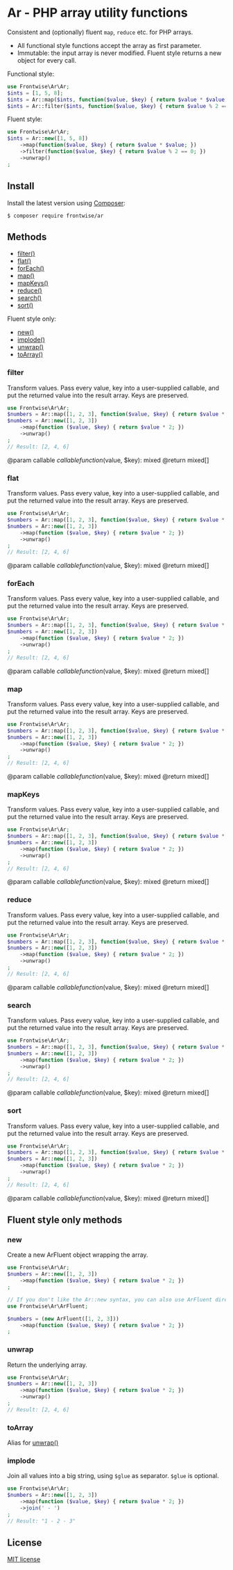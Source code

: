 


<!-- !!!!!!!! Never modify README.md! Only modify README_template.md then run `copy_docs.php` !!!!!!!!!!!!! -->



# Ar - PHP array utility functions

Consistent and (optionally) fluent `map`, `reduce` etc. for PHP arrays.

* All functional style functions accept the array as first parameter.
* Immutable: the input array is never modified. Fluent style returns a new object for every call.

Functional style:

```php
use Frontwise\Ar\Ar;
$ints = [1, 5, 8];
$ints = Ar::map($ints, function($value, $key) { return $value * $value; });
$ints = Ar::filter($ints, function($value, $key) { return $value % 2 == 0; })
```

Fluent style:

```php
use Frontwise\Ar\Ar;
$ints = Ar::new([1, 5, 8])
    ->map(function($value, $key) { return $value * $value; })
    ->filter(function($value, $key) { return $value % 2 == 0; })
    ->unwrap()
;
```

## Install

Install the latest version using [Composer](https://getcomposer.org/):

```
$ composer require frontwise/ar
```

## Methods

- [filter()](#filter)
- [flat()](#flat)
- [forEach()](#forEach)
- [map()](#map)
- [mapKeys()](#mapKeys)
- [reduce()](#reduce)
- [search()](#search)
- [sort()](#sort)

Fluent style only:

- [new()](#new)
- [implode()](#implode)
- [unwrap()](#unwrap)
- [toArray()](#toArray)



<a name="filter"></a>
### filter

Transform values.
Pass every value, key into a user-supplied callable, and put the returned value into the result array.
Keys are preserved.

```php
use Frontwise\Ar\Ar;
$numbers = Ar::map([1, 2, 3], function($value, $key) { return $value * 2; }); 
$numbers = Ar::new([1, 2, 3])
    ->map(function ($value, $key) { return $value * 2; })
    ->unwrap()
;
// Result: [2, 4, 6]
```

@param callable $callable function ($value, $key): mixed
@return mixed[]



<a name="flat"></a>
### flat

Transform values.
Pass every value, key into a user-supplied callable, and put the returned value into the result array.
Keys are preserved.

```php
use Frontwise\Ar\Ar;
$numbers = Ar::map([1, 2, 3], function($value, $key) { return $value * 2; }); 
$numbers = Ar::new([1, 2, 3])
    ->map(function ($value, $key) { return $value * 2; })
    ->unwrap()
;
// Result: [2, 4, 6]
```

@param callable $callable function ($value, $key): mixed
@return mixed[]



<a name="forEach"></a>
### forEach

Transform values.
Pass every value, key into a user-supplied callable, and put the returned value into the result array.
Keys are preserved.

```php
use Frontwise\Ar\Ar;
$numbers = Ar::map([1, 2, 3], function($value, $key) { return $value * 2; }); 
$numbers = Ar::new([1, 2, 3])
    ->map(function ($value, $key) { return $value * 2; })
    ->unwrap()
;
// Result: [2, 4, 6]
```

@param callable $callable function ($value, $key): mixed
@return mixed[]



<a name="map"></a>
### map

Transform values.
Pass every value, key into a user-supplied callable, and put the returned value into the result array.
Keys are preserved.

```php
use Frontwise\Ar\Ar;
$numbers = Ar::map([1, 2, 3], function($value, $key) { return $value * 2; }); 
$numbers = Ar::new([1, 2, 3])
    ->map(function ($value, $key) { return $value * 2; })
    ->unwrap()
;
// Result: [2, 4, 6]
```

@param callable $callable function ($value, $key): mixed
@return mixed[]



<a name="mapKeys"></a>
### mapKeys

Transform values.
Pass every value, key into a user-supplied callable, and put the returned value into the result array.
Keys are preserved.

```php
use Frontwise\Ar\Ar;
$numbers = Ar::map([1, 2, 3], function($value, $key) { return $value * 2; }); 
$numbers = Ar::new([1, 2, 3])
    ->map(function ($value, $key) { return $value * 2; })
    ->unwrap()
;
// Result: [2, 4, 6]
```

@param callable $callable function ($value, $key): mixed
@return mixed[]



<a name="reduce"></a>
### reduce

Transform values.
Pass every value, key into a user-supplied callable, and put the returned value into the result array.
Keys are preserved.

```php
use Frontwise\Ar\Ar;
$numbers = Ar::map([1, 2, 3], function($value, $key) { return $value * 2; }); 
$numbers = Ar::new([1, 2, 3])
    ->map(function ($value, $key) { return $value * 2; })
    ->unwrap()
;
// Result: [2, 4, 6]
```

@param callable $callable function ($value, $key): mixed
@return mixed[]



<a name="search"></a>
### search

Transform values.
Pass every value, key into a user-supplied callable, and put the returned value into the result array.
Keys are preserved.

```php
use Frontwise\Ar\Ar;
$numbers = Ar::map([1, 2, 3], function($value, $key) { return $value * 2; }); 
$numbers = Ar::new([1, 2, 3])
    ->map(function ($value, $key) { return $value * 2; })
    ->unwrap()
;
// Result: [2, 4, 6]
```

@param callable $callable function ($value, $key): mixed
@return mixed[]



<a name="sort"></a>
### sort

Transform values.
Pass every value, key into a user-supplied callable, and put the returned value into the result array.
Keys are preserved.

```php
use Frontwise\Ar\Ar;
$numbers = Ar::map([1, 2, 3], function($value, $key) { return $value * 2; }); 
$numbers = Ar::new([1, 2, 3])
    ->map(function ($value, $key) { return $value * 2; })
    ->unwrap()
;
// Result: [2, 4, 6]
```

@param callable $callable function ($value, $key): mixed
@return mixed[]










## Fluent style only methods




<a name="new"></a>
### new

Create a new ArFluent object wrapping the array.

```php
use Frontwise\Ar\Ar;
$numbers = Ar::new([1, 2, 3])
    ->map(function ($value, $key) { return $value * 2; })
;

// If you don't like the Ar::new syntax, you can also use ArFluent directly:
use Frontwise\Ar\ArFluent;

$numbers = (new ArFluent([1, 2, 3]))
    ->map(function ($value, $key) { return $value * 2; })
;

```



<a name="unwrap"></a>
### unwrap

Return the underlying array.

```php
use Frontwise\Ar\Ar;
$numbers = Ar::new([1, 2, 3])
    ->map(function ($value, $key) { return $value * 2; })
    ->unwrap()
;
// Result: [2, 4, 6]
```



<a name="toArray"></a>
### toArray

Alias for [unwrap()](#unwrap)



<a name="implode"></a>
### implode

Join all values into a big string, using `$glue` as separator.
`$glue` is optional.

```php
use Frontwise\Ar\Ar;
$numbers = Ar::new([1, 2, 3])
    ->map(function ($value, $key) { return $value * 2; })
    ->join(' - ')
;
// Result: "1 - 2 - 3"
```



## License

[MIT license](LICENSE)
